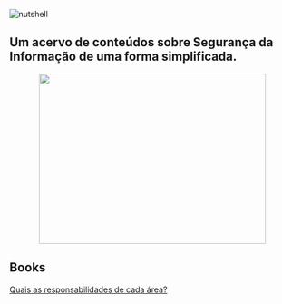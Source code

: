 ![nutshell](https://user-images.githubusercontent.com/37185061/175793926-cd12326f-7483-421e-8e46-6486a69555ae.png)

## Um acervo de conteúdos sobre Segurança da Informação de uma forma simplificada.

<p align="center">
  <img width="400" height="300" src="https://cdn.edu.buncee.com/assets/abbde3e5bc174eb59c55d4b2f278ec48/animation-library-magicbookp-022120.gif?timestamp=1582320629">
</p>

## Books


[Quais as responsabilidades de cada área?](https://github.com/wh0isdxk/InfosecInANutshell/blob/main/AreasDeInfosec/OQueFazem.md)
